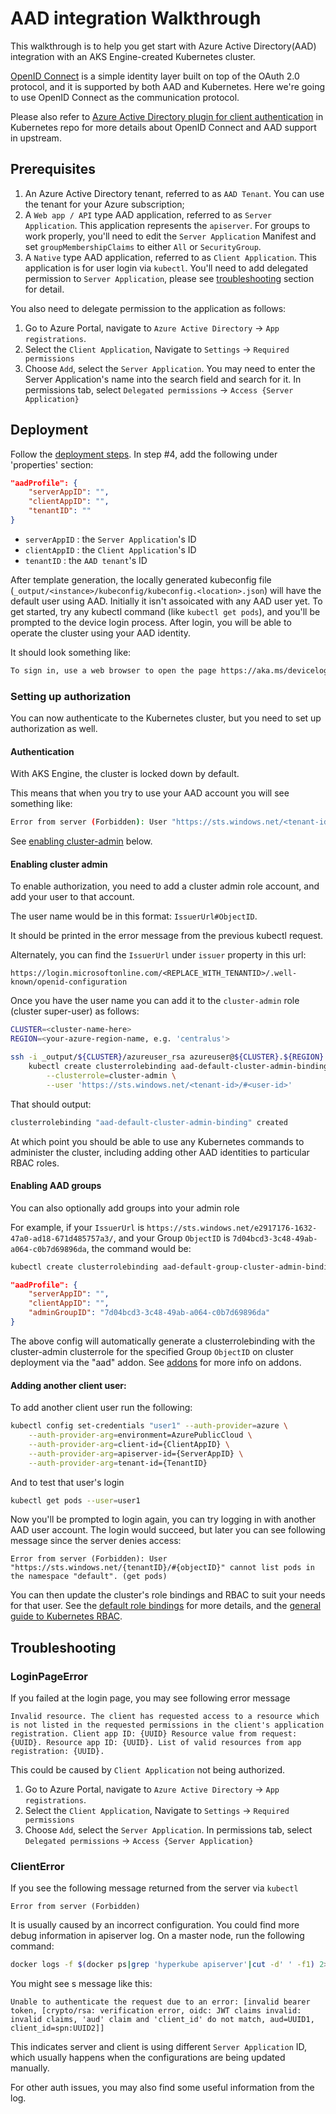 # AAD integration Walkthrough

This walkthrough is to help you get start with Azure Active Directory(AAD) integration with an AKS Engine-created Kubernetes cluster.

[OpenID Connect](http://openid.net/connect/) is a simple identity layer built on top of the OAuth 2.0 protocol, and it is supported by both AAD and Kubernetes. Here we're going to use OpenID Connect as the communication protocol.

Please also refer to [Azure Active Directory plugin for client authentication](https://github.com/kubernetes/kubernetes/blob/master/staging/src/k8s.io/client-go/plugin/pkg/client/auth/azure/README.md) in Kubernetes repo for more details about OpenID Connect and AAD support in upstream.

## Prerequisites
1. An Azure Active Directory tenant, referred to as `AAD Tenant`. You can use the tenant for your Azure subscription;
2. A `Web app / API` type AAD application, referred to as `Server Application`. This application represents the `apiserver`. For groups to work properly, you'll need to edit the `Server Application` Manifest and set `groupMembershipClaims` to either `All` or `SecurityGroup`.
3. A `Native` type AAD application, referred to as `Client Application`. This application is for user login via `kubectl`. You'll need to add delegated permission to `Server Application`, please see [troubleshooting](#loginpageerror) section for detail.

You also need to delegate permission to the application as follows:

1. Go to Azure Portal, navigate to `Azure Active Directory` -> `App registrations`.
2. Select the `Client Application`, Navigate to `Settings` -> `Required permissions`
3. Choose `Add`, select the `Server Application`. You may need to enter the Server Application's name into the search field and search for it.
   In permissions tab, select `Delegated permissions` -> `Access {Server Application}`


## Deployment
Follow the [deployment steps](../tutorials/quickstart.md#deploy). In step #4, add the following under 'properties' section:
```json
"aadProfile": {
    "serverAppID": "",
    "clientAppID": "",
    "tenantID": ""
}
```

- `serverAppID`   : the `Server Application`'s ID
- `clientAppID`   : the `Client Application`'s ID
- `tenantID`      : the `AAD tenant`'s ID

After template generation, the locally generated kubeconfig file (`_output/<instance>/kubeconfig/kubeconfig.<location>.json`) will have the default user using AAD.
Initially it isn't assoicated with any AAD user yet. To get started, try any kubectl command (like `kubectl get pods`), and you'll be prompted to the device login process. After login, you will be able to operate the cluster using your AAD identity.

It should look something like:
```sh
To sign in, use a web browser to open the page https://aka.ms/devicelogin and enter the code FCVDE87XY to authenticate.
```

### Setting up authorization
You can now authenticate to the Kubernetes cluster, but you need to set up authorization as well.

#### Authentication
With AKS Engine, the cluster is locked down by default.

This means that when you try to use your AAD account you will see something
like:
```sh
Error from server (Forbidden): User "https://sts.windows.net/<tenant-id>#<user-id>" cannot list nodes at the cluster scope. (get nodes)
```

See [enabling cluster-admin](#enabling-cluster-admin) below.

#### Enabling cluster admin

To enable authorization, you need to add a cluster admin role account, and add your user to that account.

The user name would be in this format: `IssuerUrl#ObjectID`.

It should be printed in the error message from the previous kubectl request.

Alternately, you can find the `IssuerUrl` under `issuer` property in this url:

```
https://login.microsoftonline.com/<REPLACE_WITH_TENANTID>/.well-known/openid-configuration
```

Once you have the user name you can add it to the `cluster-admin` role (cluster super-user) as follows:

```sh
CLUSTER=<cluster-name-here>
REGION=<your-azure-region-name, e.g. 'centralus'>

ssh -i _output/${CLUSTER}/azureuser_rsa azureuser@${CLUSTER}.${REGION}.cloudapp.azure.com \
    kubectl create clusterrolebinding aad-default-cluster-admin-binding \
        --clusterrole=cluster-admin \
        --user 'https://sts.windows.net/<tenant-id>/#<user-id>'
```

That should output:
```sh
clusterrolebinding "aad-default-cluster-admin-binding" created
```

At which point you should be able to use any Kubernetes commands to administer the cluster, including adding other AAD identities to particular RBAC roles.

#### Enabling AAD groups

You can also optionally add groups into your admin role

For example, if your `IssuerUrl` is `https://sts.windows.net/e2917176-1632-47a0-ad18-671d485757a3/`, and your Group `ObjectID` is `7d04bcd3-3c48-49ab-a064-c0b7d69896da`, the command would be:

```sh
kubectl create clusterrolebinding aad-default-group-cluster-admin-binding --clusterrole=cluster-admin --group=7d04bcd3-3c48-49ab-a064-c0b7d69896da
```

```json
"aadProfile": {
    "serverAppID": "",
    "clientAppID": "",
    "adminGroupID": "7d04bcd3-3c48-49ab-a064-c0b7d69896da"
}
```
The above config will automatically generate a clusterrolebinding with the cluster-admin clusterrole for the specified Group `ObjectID` on cluster deployment via the "aad" addon. See [addons](clusterdefinitions.md#addons) for more info on addons.

#### Adding another client user:
To add another client user run the following:

```sh
kubectl config set-credentials "user1" --auth-provider=azure \
    --auth-provider-arg=environment=AzurePublicCloud \
    --auth-provider-arg=client-id={ClientAppID} \
    --auth-provider-arg=apiserver-id={ServerAppID} \
    --auth-provider-arg=tenant-id={TenantID}
```

And to test that user's login
```sh
kubectl get pods --user=user1
```

Now you'll be prompted to login again, you can try logging in with another AAD user account.
The login would succeed, but later you can see following message since the server denies access:
```
Error from server (Forbidden): User "https://sts.windows.net/{tenantID}/#{objectID}" cannot list pods in the namespace "default". (get pods)
```

You can then update the cluster's role bindings and RBAC to suit your needs for that user. See the [default role bindings](https://kubernetes.io/docs/admin/authorization/rbac/#default-roles-and-role-bindings) for more details, and
the [general guide to Kubernetes RBAC](https://kubernetes.io/docs/admin/authorization/rbac/).

## Troubleshooting

### LoginPageError
If you failed at the login page, you may see following error message
```
Invalid resource. The client has requested access to a resource which is not listed in the requested permissions in the client's application registration. Client app ID: {UUID} Resource value from request: {UUID}. Resource app ID: {UUID}. List of valid resources from app registration: {UUID}.
```
This could be caused by `Client Application` not being authorized.

1. Go to Azure Portal, navigate to `Azure Active Directory` -> `App registrations`.
2. Select the `Client Application`, Navigate to `Settings` -> `Required permissions`
3. Choose `Add`, select the `Server Application`. In permissions tab, select `Delegated permissions` -> `Access {Server Application}`

### ClientError
If you see the following message returned from the server via `kubectl`
```
Error from server (Forbidden)
```

It is usually caused by an incorrect configuration. You could find more debug information in apiserver log. On a master node, run the following command:
```sh
docker logs -f $(docker ps|grep 'hyperkube apiserver'|cut -d' ' -f1) 2>&1 |grep -a auth
```

You might see s message like this:
```
Unable to authenticate the request due to an error: [invalid bearer token, [crypto/rsa: verification error, oidc: JWT claims invalid: invalid claims, 'aud' claim and 'client_id' do not match, aud=UUID1, client_id=spn:UUID2]]
```
This indicates server and client is using different `Server Application` ID, which usually happens when the configurations are being updated manually.

For other auth issues, you may also find some useful information from the log.
